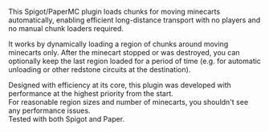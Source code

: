 This Spigot/PaperMC plugin loads chunks for moving minecarts automatically, enabling efficient long-distance transport with no players and no manual chunk loaders required.

It works by dynamically loading a region of chunks around moving minecarts only. After the minecart stopped or was destroyed, you can optionally keep the last region loaded for a period of time (e.g. for automatic unloading or other redstone circuits at the destination).

Designed with efficiency at its core, this plugin was developed with performance at the highest priority from the start.  
For reasonable region sizes and number of minecarts, you shouldn't see any performance issues.  
Tested with both Spigot and Paper.
